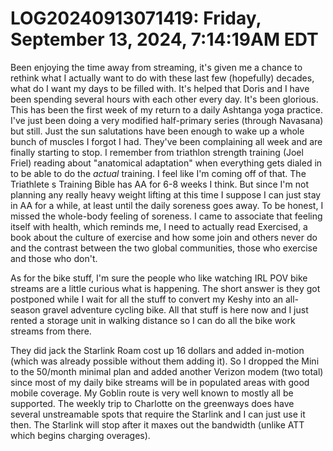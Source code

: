 # LOG20240913071419: Friday, September 13, 2024,  7:14:19AM EDT

Been enjoying the time away from streaming, it's given me a chance to rethink what I actually want to do with these last few (hopefully) decades, what do I want my days to be filled with. It's helped that Doris and I have been spending several hours with each other every day. It's been glorious. This has been the first week of my return to a daily Ashtanga yoga practice. I've just been doing a very modified half-primary series (through Navasana) but still. Just the sun salutations have been enough to wake up a whole bunch of muscles I forgot I had. They've been complaining all week and are finally starting to stop. I remember from triathlon strength training (Joel Friel) reading about "anatomical adaptation" when everything gets dialed in to be able to do the *actual* training. I feel like I'm coming off of that. The Triathlete s Training Bible has AA for 6-8 weeks I think. But since I'm not planning any really heavy weight lifting at this time I suppose I can just stay in AA for a while, at least until the daily soreness goes away. To be honest, I missed the whole-body feeling of soreness. I came to associate that feeling itself with health, which reminds me, I need to actually read Exercised, a book about the culture of exercise and how some join and others never do and the contrast between the two global communities, those who exercise and those who don't.

As for the bike stuff, I'm sure the people who like watching IRL POV bike streams are a little curious what is happening. The short answer is they got postponed while I wait for all the stuff to convert my Keshy into an all-season gravel adventure cycling bike. All that stuff is here now and I just rented a storage unit in walking distance so I can do all the bike work streams from there.

They did jack the Starlink Roam cost up 16 dollars and added in-motion (which was already possible without them adding it). So I dropped the Mini to the 50/month minimal plan and added another Verizon modem (two total) since most of my daily bike streams will be in populated areas with good mobile coverage. My Goblin route is very well known to mostly all be supported. The weekly trip to Charlotte on the greenways does have several unstreamable spots that require the Starlink and I can just use it then. The Starlink will stop after it maxes out the bandwidth (unlike ATT which begins charging overages).
